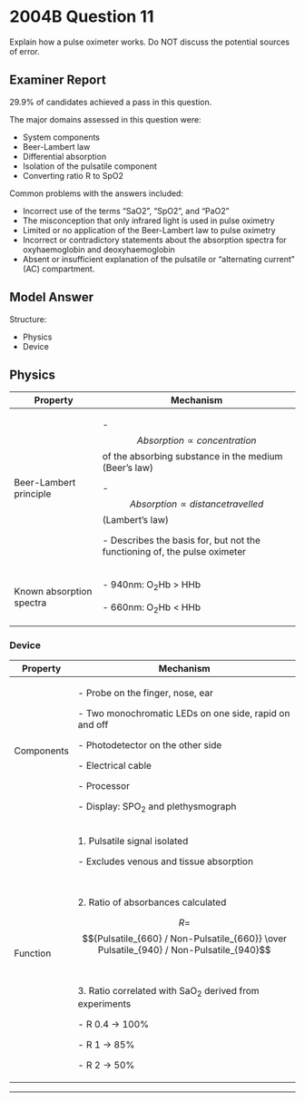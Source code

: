 # 2004B Question 11
Explain how a pulse oximeter works. Do NOT discuss the potential sources of error.


## Examiner Report
29.9% of candidates achieved a pass in this question.


The major domains assessed in this question were:

* System components
* Beer-Lambert law
* Differential absorption
* Isolation of the pulsatile component
* Converting ratio R to SpO2


Common problems with the answers included:

* Incorrect use of the terms “SaO2”, “SpO2”, and “PaO2”
* The misconception that only infrared light is used in pulse oximetry
* Limited or no application of the Beer-Lambert law to pulse oximetry
* Incorrect or contradictory statements about the absorption spectra for oxyhaemoglobin and deoxyhaemoglobin
* Absent or insufficient explanation of the pulsatile or “alternating current” (AC) compartment.


## Model Answer
Structure:

- Physics
- Device


## Physics

|Property|Mechanism|
| -- | -- |
|Beer-Lambert principle|<p>- $$Absorption \propto concentration$$ of the absorbing substance in the medium (Beer’s law)</p><p>- $$Absorption \propto distance travelled$$ (Lambert’s law)</p><p>- Describes the basis for, but not the functioning of, the pulse oximeter</p>|
|Known absorption spectra|<p>- 940nm: O<sub>2</sub>Hb > HHb</p><p>- 660nm: O<sub>2</sub>Hb < HHb</p>|


### Device

|Property|Mechanism|
| -- | -- |
|Components|<p>- Probe on the finger, nose, ear</p><p>- Two monochromatic LEDs on one side, rapid on and off</p><p>- Photodetector on the other side</p><p>- Electrical cable</p><p>- Processor</p><p>- Display: SPO<sub>2</sub> and plethysmograph</p>|
|Function|<p>1. Pulsatile signal isolated</p><p>- Excludes venous and tissue absorption</p><br><p>2. Ratio of absorbances calculated</p><p>$$ R =$$ $${Pulsatile_{660} / Non-Pulsatile_{660}} \over Pulsatile_{940} / Non-Pulsatile_{940}$$</p><br><p>3. Ratio correlated with SaO<sub>2</sub> derived from experiments</p><p>- R 0.4 → 100%</p><p>- R 1 → 85%</p><p>- R 2 → 50%</p>|




--- 

 